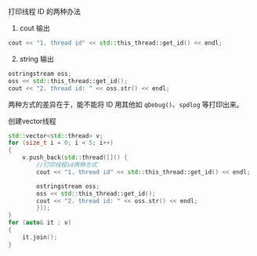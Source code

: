 打印线程 ID 的两种办法
1. cout 输出
```cpp
cout << "1. thread id" << std::this_thread::get_id() << endl;
```
2. string 输出
```cpp
ostringstream oss;
oss << std::this_thread::get_id();
cout << "2. thread id: " << oss.str() << endl;
```
两种方式的差异在于，能不能将 ID 用其他如 `qDebug()`、`spdlog` 等打印出来。

创建vector线程
```cpp
std::vector<std::thread> v;
for (size_t i = 0; i < 5; i++)
{
	v.push_back(std::thread([]() {
		//打印线程id两种方式
		cout << "1. thread id" << std::this_thread::get_id() << endl;

		ostringstream oss;
		oss << std::this_thread::get_id();
		cout << "2. thread id: " << oss.str() << endl;
		}));
}
for (auto& it : v)
{
	it.join();
}
```